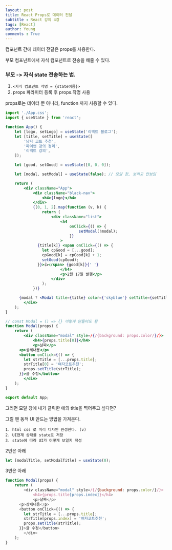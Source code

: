 ```yaml
---
layout: post
title: React Props로 데이터 전달
subtitle : React 강의 4강
tags: [React]
author: Young
comments : True
---
```


컴포넌트 간에 데이터 전달은 props를 사용한다.

부모 컴포넌트에서 자식 컴포넌트로 전송을 해줄 수 있다.

### 부모 -> 자식 state 전송하는 법.

1. ```<자식 컴포넌트 작명 = {state이름}>```
2. props 파라미터 등록 후 props.작명 사용
 
props로는 데이터 뿐 아니라, function 까지 사용할 수 있다.

```jsx
import './App.css';
import { useState } from 'react';

function App() {
	let [logo, setLogo] = useState('리액트 블로그');
	let [title, setTitle] = useState([
		'남자 코트 추천',
		'파이썬 강의 정리',
		'리액트 강의',
	]);

	let [good, setGood] = useState([0, 0, 0]);

	let [modal, setModal] = useState(false); // 모달 창, 보이고 안보임

	return (
		<div className="App">
			<div className="black-nav">
				<h4>{logo}</h4>
			</div>
			{[0, 1, 2].map(function (v, k) {
				return (
					<div className="list">
						<h4
							onClick={() => {
								setModal(!modal);
							}}
						>
              {title[k]} <span onClick={() => {
                let cpGood = [...good];
                cpGood[k] = cpGood[k] + 1;
                setGood(cpGood);
              }}>👍</span> {good[k]}{' '}
						</h4>
						<p>2월 17일 발행</p>
					</div>
				);
			})}

      {modal ? <Modal title={title} color={'skyblue'} setTitle={setTitle} /> : null}
		</div>
	);
}

// const Modal = () => {} 이렇게 만들어도 됨
function Modal(props) {
	return (
		<div className="modal" style=/{/{background: props.color/}/}>
			<h4>{props.title[0]}</h4>
			<p>날짜</p>
      <p>상세내용</p>
      <button onClick={() => {
        let strTitle = [...props.title];
        strTitle[0] = '여자코트추천';
        props.setTitle(strTitle);
      }}>글 수정</button>
		</div>
	);
}

export default App;

```

그러면 모달 창에 내가 클릭한 애의 title을 찍어주고 싶다면?

그럴 땐 동적 UI 만드는 방법을 가져온다.

```
1. html css 로 미리 디자인 완성한다. (v)
2. UI현재 상태를 state로 저장
3. state에 따라 UI가 어떻게 보일지 작성 
```

2번은 아래
```js
let [modalTitle, setModalTitle] = useState(0);
```

3번은 아래
```js
function Modal(props) {
	return (
		<div className="modal" style=/{/{background: props.color/}/}>
			<h4>{props.title[props.index]}</h4>
			<p>날짜</p>
      <p>상세내용</p>
      <button onClick={() => {
        let strTitle = [...props.title];
        strTitle[props.index] = '여자코트추천';
        props.setTitle(strTitle);
      }}>글 수정</button>
		</div>
	);
}
```

